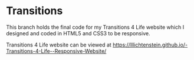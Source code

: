# Transitions
This branch holds the final code for my Transitions 4 Life website which I designed and coded in HTML5 and CSS3 to be responsive.

Transitions 4 Life website can be viewed at https://lllichtenstein.github.io/-Transitions-4-Life--Responsive-Website/

